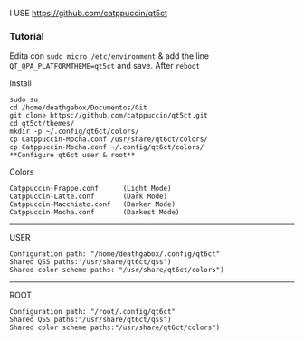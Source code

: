 I USE https://github.com/catppuccin/qt5ct

### Tutorial
Edita con `sudo micro /etc/environment` & add the line `QT_QPA_PLATFORMTHEME=qt5ct` and save. After `reboot`

Install
```
sudo su
cd /home/deathgabox/Documentos/Git
git clone https://github.com/catppuccin/qt5ct.git
cd qt5ct/themes/
mkdir -p ~/.config/qt6ct/colors/
cp Catppuccin-Mocha.conf /usr/share/qt6ct/colors/
cp Catppuccin-Mocha.conf ~/.config/qt6ct/colors/
**Configure qt6ct user & root**
```

Colors
```
Catppuccin-Frappe.conf      (Light Mode)
Catppuccin-Latte.conf       (Dark Mode)
Catppuccin-Macchiato.conf   (Darker Mode)
Catppuccin-Mocha.conf       (Darkest Mode)
```

---
USER
```
Configuration path: "/home/deathgabox/.config/qt6ct"
Shared QSS paths:"/usr/share/qt6ct/qss")
Shared color scheme paths: "/usr/share/qt6ct/colors")
```
---
ROOT
```
Configuration path: "/root/.config/qt6ct"
Shared QSS paths:"/usr/share/qt6ct/qss")
Shared color scheme paths:"/usr/share/qt6ct/colors")
```

